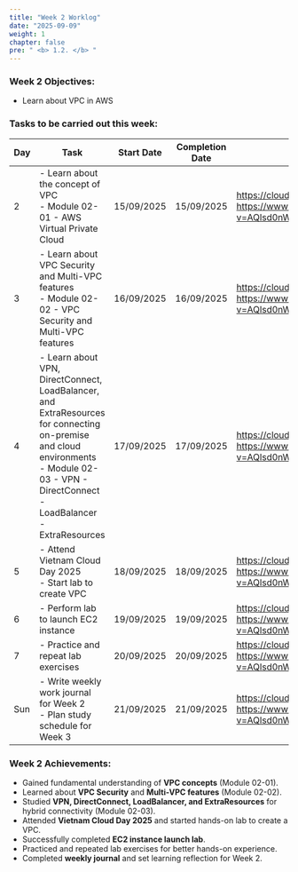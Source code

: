 ```yaml
---
title: "Week 2 Worklog"
date: "2025-09-09"
weight: 1
chapter: false
pre: " <b> 1.2. </b> "
---
```


### Week 2 Objectives:

* Learn about VPC in AWS

### Tasks to be carried out this week:

| Day | Task                                                                                                                                                                       | Start Date  | Completion Date | Reference                                                                 |
| --- | -------------------------------------------------------------------------------------------------------------------------------------------------------------------------- | ----------- | ---------------- | ------------------------------------------------------------------------- |
| 2   | - Learn about the concept of VPC <br> - Module 02-01 - AWS Virtual Private Cloud                                                                                          | 15/09/2025  | 15/09/2025       | <https://cloudjourney.awsstudygroup.com/> <https://www.youtube.com/watch?v=AQlsd0nWdZk&list=PLahN4TLWtox2a3vElknwzU_urND8hLn1i&index=1/> |
| 3   | - Learn about VPC Security and Multi-VPC features <br> - Module 02-02 - VPC Security and Multi-VPC features                                                               | 16/09/2025  | 16/09/2025       | <https://cloudjourney.awsstudygroup.com/> <https://www.youtube.com/watch?v=AQlsd0nWdZk&list=PLahN4TLWtox2a3vElknwzU_urND8hLn1i&index=1/> |
| 4   | - Learn about VPN, DirectConnect, LoadBalancer, and ExtraResources for connecting on-premise and cloud environments <br> - Module 02-03 - VPN - DirectConnect - LoadBalancer - ExtraResources | 17/09/2025  | 17/09/2025       | <https://cloudjourney.awsstudygroup.com/> <https://www.youtube.com/watch?v=AQlsd0nWdZk&list=PLahN4TLWtox2a3vElknwzU_urND8hLn1i&index=1/> |
| 5   | - Attend Vietnam Cloud Day 2025 <br> - Start lab to create VPC                                                                                                             | 18/09/2025  | 18/09/2025       | <https://cloudjourney.awsstudygroup.com/> <https://www.youtube.com/watch?v=AQlsd0nWdZk&list=PLahN4TLWtox2a3vElknwzU_urND8hLn1i&index=1/> |
| 6   | - Perform lab to launch EC2 instance                                                                                                                                       | 19/09/2025  | 19/09/2025       | <https://cloudjourney.awsstudygroup.com/> <https://www.youtube.com/watch?v=AQlsd0nWdZk&list=PLahN4TLWtox2a3vElknwzU_urND8hLn1i&index=1/> |
| 7   | - Practice and repeat lab exercises                                                                                                                                        | 20/09/2025  | 20/09/2025       | <https://cloudjourney.awsstudygroup.com/> <https://www.youtube.com/watch?v=AQlsd0nWdZk&list=PLahN4TLWtox2a3vElknwzU_urND8hLn1i&index=1/> |
| Sun | - Write weekly work journal for Week 2 <br> - Plan study schedule for Week 3                                                                                              | 21/09/2025  | 21/09/2025       | <https://cloudjourney.awsstudygroup.com/> <https://www.youtube.com/watch?v=AQlsd0nWdZk&list=PLahN4TLWtox2a3vElknwzU_urND8hLn1i&index=1/> |



### Week 2 Achievements:

- Gained fundamental understanding of **VPC concepts** (Module 02-01).  
- Learned about **VPC Security** and **Multi-VPC features** (Module 02-02).  
- Studied **VPN, DirectConnect, LoadBalancer, and ExtraResources** for hybrid connectivity (Module 02-03).  
- Attended **Vietnam Cloud Day 2025** and started hands-on lab to create a VPC.  
- Successfully completed **EC2 instance launch lab**.  
- Practiced and repeated lab exercises for better hands-on experience.  
- Completed **weekly journal** and set learning reflection for Week 2. 
